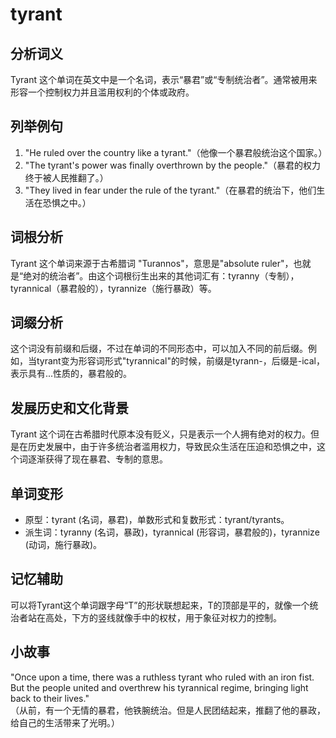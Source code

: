 # tyrant

## 分析词义

  

Tyrant 这个单词在英文中是一个名词，表示“暴君”或“专制统治者”。通常被用来形容一个控制权力并且滥用权利的个体或政府。

  

## 列举例句

  

1.  "He ruled over the country like a tyrant."（他像一个暴君般统治这个国家。）
2.  "The tyrant's power was finally overthrown by the people."（暴君的权力终于被人民推翻了。）
3.  "They lived in fear under the rule of the tyrant."（在暴君的统治下，他们生活在恐惧之中。）

  

## 词根分析

  

Tyrant 这个单词来源于古希腊词 "Turannos"，意思是"absolute ruler"，也就是“绝对的统治者”。由这个词根衍生出来的其他词汇有：tyranny（专制），tyrannical（暴君般的），tyrannize（施行暴政）等。

  

## 词缀分析

  

这个词没有前缀和后缀，不过在单词的不同形态中，可以加入不同的前后缀。例如，当tyrant变为形容词形式"tyrannical"的时候，前缀是tyrann-，后缀是-ical，表示具有...性质的，暴君般的。

  

## 发展历史和文化背景

  

Tyrant 这个词在古希腊时代原本没有贬义，只是表示一个人拥有绝对的权力。但是在历史发展中，由于许多统治者滥用权力，导致民众生活在压迫和恐惧之中，这个词逐渐获得了现在暴君、专制的意思。

  

## 单词变形

  

*   原型：tyrant (名词，暴君)，单数形式和复数形式：tyrant/tyrants。
*   派生词：tyranny (名词，暴政)，tyrannical (形容词，暴君般的)，tyrannize (动词，施行暴政)。

  

## 记忆辅助

  

可以将Tyrant这个单词跟字母“T”的形状联想起来，T的顶部是平的，就像一个统治者站在高处，下方的竖线就像手中的权杖，用于象征对权力的控制。

  

## 小故事

  

"Once upon a time, there was a ruthless tyrant who ruled with an iron fist. But the people united and overthrew his tyrannical regime, bringing light back to their lives."  
（从前，有一个无情的暴君，他铁腕统治。但是人民团结起来，推翻了他的暴政，给自己的生活带来了光明。）
